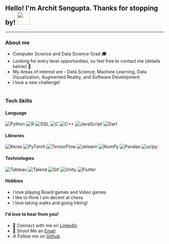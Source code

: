 ## Hello! I'm Archit Sengupta. Thanks for stopping by! <img src="https://media.giphy.com/media/26Fxy3Iz1ari8oytO/giphy.gif" width="40">
---

### About me

* Computer Science and Data Science Grad 🎓 
* Looking for entry level opportunities, so feel free to contact me (details below) 💌
* My Areas of interest are - Data Science, Machine Learning, Data Vizualization, Augmented Reality, and Software Development 
* I love a new challenge!
<br><br>
### Tech Skills

#### Language
![Python](https://img.shields.io/badge/-Python-000?&logo=Python)
![R](https://img.shields.io/badge/-R-000?&logo=R)
![SQL](https://img.shields.io/badge/-SQL-000?&logo=SQL)
![C](https://img.shields.io/badge/-C-000?&logo=C)
![C++](https://img.shields.io/badge/-C++-000?&logo=C++)
![JavaScript](https://img.shields.io/badge/-Javascript-000?&logo=javascript)
![Dart](https://img.shields.io/badge/-Dart-000?&logo=Dart)

#### Libraries

![Keras](https://img.shields.io/badge/-Keras-000?&logo=keras)
![PyTorch](https://img.shields.io/badge/-PyTorch-000?&logo=pytorch)
![TensorFlow](https://img.shields.io/badge/-TensorFlow-000?&logo=tensorflow)
![sklearn](https://img.shields.io/badge/-sklearn-000?&logo=scikit-learn)
![NumPy](https://img.shields.io/badge/-NumPy-000?&logo=numpy)
![Pandas](https://img.shields.io/badge/-Pandas-000?&logo=pandas)
![scipy](https://img.shields.io/badge/-Scipy-000?&logo=scipy)

#### Technologies

![Tableau](https://img.shields.io/badge/-Tableau-000?&logo=tableau)
![Talend](https://img.shields.io/badge/-Talend-000?&logo=talend)
![Git](https://img.shields.io/badge/-Git-000?&logo=git)
![Unity](https://img.shields.io/badge/-Unity-000?&logo=Unity)
![Flutter](https://img.shields.io/badge/-Flutter-000?&logo=Flutter)

#### Hobbies 

* I love playing Board games and Video games 
* I like to think I am decent at chess 
* I love taking walks and going hiking!  


#### I'd love to hear from you! 

* 🤝 Connect with me on [LinkedIn](https://www.linkedin.com/in/archit-sengupta/)
* 📩 Shoot Me an [Email](mailto:architsengupta@arizona.edu)
* 🌐 Follow me on [Github](https://github.com/Leon7308)

